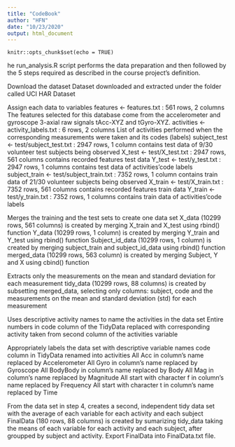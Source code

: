 ```yaml
---
title: "CodeBook"
author: "HFN"
date: "10/23/2020"
output: html_document
---
```


```{r setup, include=FALSE}
knitr::opts_chunk$set(echo = TRUE)
```
he run_analysis.R script performs the data preparation and then followed by the 5 steps required as described in the course project’s definition.

Download the dataset
Dataset downloaded and extracted under the folder called UCI HAR Dataset

Assign each data to variables
features <- features.txt : 561 rows, 2 columns
The features selected for this database come from the accelerometer and gyroscope 3-axial raw signals tAcc-XYZ and tGyro-XYZ.
activities <- activity_labels.txt : 6 rows, 2 columns
List of activities performed when the corresponding measurements were taken and its codes (labels)
subject_test <- test/subject_test.txt : 2947 rows, 1 column
contains test data of 9/30 volunteer test subjects being observed
X_test <- test/X_test.txt : 2947 rows, 561 columns
contains recorded features test data
Y_test <- test/y_test.txt : 2947 rows, 1 columns
contains test data of activities’code labels
subject_train <- test/subject_train.txt : 7352 rows, 1 column
contains train data of 21/30 volunteer subjects being observed
X_train <- test/X_train.txt : 7352 rows, 561 columns
contains recorded features train data
Y_train <- test/y_train.txt : 7352 rows, 1 columns
contains train data of activities’code labels

Merges the training and the test sets to create one data set
X_data (10299 rows, 561 columns) is created by merging X_train and X_test using rbind() function
Y_data (10299 rows, 1 column) is created by merging Y_train and Y_test using rbind() function
Subject_id_data (10299 rows, 1 column) is created by merging subject_train and subject_id_data using rbind() function
merged_data (10299 rows, 563 column) is created by merging Subject, Y and X using cbind() function

Extracts only the measurements on the mean and standard deviation for each measurement
tidy_data (10299 rows, 88 columns) is created by subsetting merged_data, selecting only columns: subject, code and the measurements on the mean and standard deviation (std) for each measurement

Uses descriptive activity names to name the activities in the data set
Entire numbers in code column of the TidyData replaced with corresponding activity taken from second column of the activities variable

Appropriately labels the data set with descriptive variable names
code column in TidyData renamed into activities
All Acc in column’s name replaced by Accelerometer
All Gyro in column’s name replaced by Gyroscope
All BodyBody in column’s name replaced by Body
All Mag in column’s name replaced by Magnitude
All start with character f in column’s name replaced by Frequency
All start with character t in column’s name replaced by Time

From the data set in step 4, creates a second, independent tidy data set with the average of each variable for each activity and each subject
FinalData (180 rows, 88 columns) is created by sumarizing tidy_data taking the means of each variable for each activity and each subject, after groupped by subject and activity.
Export FinalData into FinalData.txt file.
